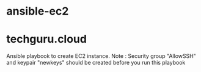 # ansible-ec2


# techguru.cloud

Ansible playbook to create EC2 instance.
Note : Security group "AllowSSH" and keypair "newkeys" should be created before you run this playbook
